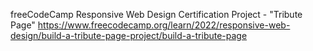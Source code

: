 freeCodeCamp Responsive Web Design Certification Project - "Tribute Page" https://www.freecodecamp.org/learn/2022/responsive-web-design/build-a-tribute-page-project/build-a-tribute-page